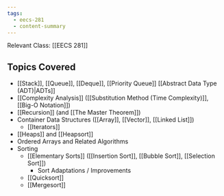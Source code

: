 ```yaml
---
tags:
  - eecs-281
  - content-summary
---
```

Relevant Class: [[EECS 281]]

## Topics Covered

- [[Stack]], [[Queue]], [[Deque]], [[Priority Queue]] [[Abstract Data Type (ADT)|ADTs]]
- [[Complexity Analysis]] ([[Substitution Method (Time Complexity)]], [[Big-O Notation]])
- [[Recursion]] (and [[The Master Theorem]])
- Container Data Structures ([[Array]], [[Vector]], [[Linked List]])
	- [[Iterators]]
- [[Heaps]] and [[Heapsort]]
- Ordered Arrays and Related Algorithms
- Sorting
	- [[Elementary Sorts]] ([[Insertion Sort]], [[Bubble Sort]], [[Selection Sort]])
		- Sort Adaptations / Improvements
	- [[Quicksort]]
	- [[Mergesort]]
